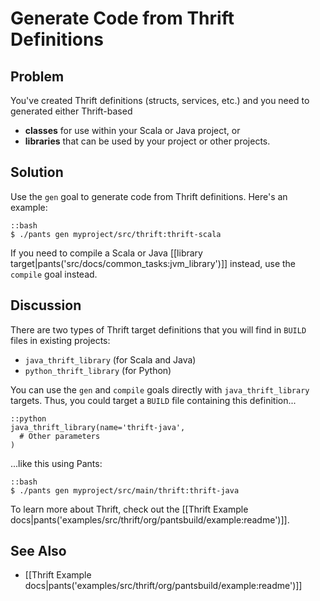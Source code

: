 # Generate Code from Thrift Definitions

## Problem

You've created Thrift definitions (structs, services, etc.) and you need to generated either Thrift-based

* **classes** for use within your Scala or Java project, or
* **libraries** that can be used by your project or other projects.

## Solution

Use the `gen` goal to generate code from Thrift definitions. Here's an example:

    ::bash
    $ ./pants gen myproject/src/thrift:thrift-scala

If you need to compile a Scala or Java [[library target|pants('src/docs/common_tasks:jvm_library')]] instead, use the `compile` goal instead.

## Discussion

There are two types of Thrift target definitions that you will find in `BUILD` files in existing projects:

* `java_thrift_library` (for Scala and Java)
* `python_thrift_library` (for Python)

You can use the `gen` and `compile` goals directly with `java_thrift_library` targets. Thus, you could target a `BUILD` file containing this definition...

    ::python
    java_thrift_library(name='thrift-java',
      # Other parameters
    )

...like this using Pants:

    ::bash
    $ ./pants gen myproject/src/main/thrift:thrift-java

To learn more about Thrift, check out the [[Thrift Example docs|pants('examples/src/thrift/org/pantsbuild/example:readme')]].

See Also
--------

- [[Thrift Example docs|pants('examples/src/thrift/org/pantsbuild/example:readme')]]
